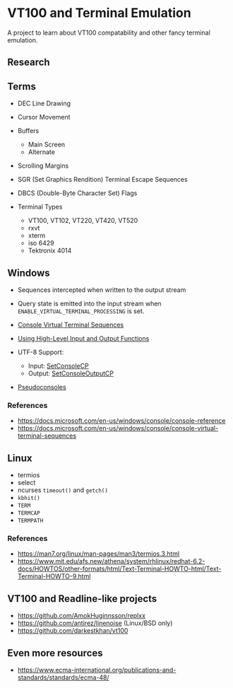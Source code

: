 # VT100 and Terminal Emulation

A project to learn about VT100 compatability and other fancy terminal emulation.

## Research


## Terms

- DEC Line Drawing
- Cursor Movement
- Buffers
    - Main Screen
    - Alternate
- Scrolling Margins
- SGR (Set Graphics Rendition) Terminal Escape Sequences
- DBCS (Double-Byte Character Set) Flags

- Terminal Types
    - VT100, VT102, VT220, VT420, VT520
    - rxvt
    - xterm
    - iso 6429
    - Tektronix 4014

## Windows

- Sequences intercepted when written to the output stream
- Query state is emitted into the input stream when `ENABLE_VIRTUAL_TERMINAL_PROCESSING`
  is set.
  
- [Console Virtual Terminal Sequences](https://docs.microsoft.com/en-us/windows/console/console-virtual-terminal-sequences)
- [Using High-Level Input and Output Functions](https://docs.microsoft.com/en-us/windows/console/using-the-high-level-input-and-output-functions)
- UTF-8 Support:
  - Input: [SetConsoleCP](https://docs.microsoft.com/en-us/windows/console/setconsolecp)
  - Output: [SetConsoleOutputCP](https://docs.microsoft.com/en-us/windows/console/setconsoleoutputcp)
  
- [Pseudoconsoles](https://docs.microsoft.com/en-us/windows/console/pseudoconsoles)

### References

- https://docs.microsoft.com/en-us/windows/console/console-reference
- https://docs.microsoft.com/en-us/windows/console/console-virtual-terminal-sequences

## Linux

- termios
- select
- ncurses `timeout()` and `getch()`
- `kbhit()`
- `TERM`
- `TERMCAP`
- `TERMPATH`

### References

- https://man7.org/linux/man-pages/man3/termios.3.html
- https://www.mit.edu/afs.new/athena/system/rhlinux/redhat-6.2-docs/HOWTOS/other-formats/html/Text-Terminal-HOWTO-html/Text-Terminal-HOWTO-9.html

## VT100 and Readline-like projects

- https://github.com/AmokHuginnsson/replxx
- https://github.com/antirez/linenoise (Linux/BSD only)
- https://github.com/darkestkhan/vt100

## Even more resources

- https://www.ecma-international.org/publications-and-standards/standards/ecma-48/